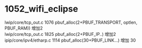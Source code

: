# 1052_wifi_eclipse
lwip/core/tcp_out.c 1076  pbuf_alloc(2+PBUF_TRANSPORT, optlen, PBUF_RAM))  增加2<br/>
lwip/core/tcp_out.c 1825  pbuf_alloc(2+PBUF_IP..)  增加2 <br/>
ipip/core/ipv4/etharp.c 1114   pbuf_alloc(30+PBUF_LINK...) 增加 30<br/>
